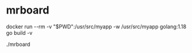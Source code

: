 # mrboard

docker run --rm -v "$PWD":/usr/src/myapp -w /usr/src/myapp golang:1.18 go build -v

./mrboard